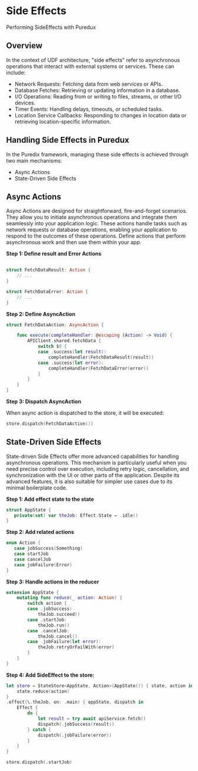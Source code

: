 # Side Effects

Performing SideEffects with Puredux

## Overview

In the context of UDF architecture, "side effects" refer to asynchronous operations that interact with external systems or services. These can include:

- Network Requests: Fetching data from web services or APIs.
- Database Fetches: Retrieving or updating information in a database.
- I/O Operations: Reading from or writing to files, streams, or other I/O devices.
- Timer Events: Handling delays, timeouts, or scheduled tasks.
- Location Service Callbacks: Responding to changes in location data or retrieving location-specific information.

## Handling Side Effects in Puredux

In the Puredix framework, managing these side effects is achieved through two main mechanisms:
- Async Actions
- State-Driven Side Effects

## Async Actions

Async Actions are designed for straightforward, fire-and-forget scenarios. They allow you to initiate asynchronous operations and integrate them seamlessly into your application logic. These actions handle tasks such as network requests or database operations, enabling your application to respond to the outcomes of these operations.
Define actions that perform asynchronous work and then use them within your app.

**Step 1: Define result and Error Actions**

```swift
 
struct FetchDataResult: Action {
    // ...
}

struct FetchDataError: Action {
    // ...
}
```

**Step 2: Define AsyncAction**

```swift
struct FetchDataAction: AsyncAction {

    func execute(completeHandler: @escaping (Action) -> Void) {  
        APIClient.shared.fetchData {
            switch $0 {
            case .success(let result):
                completeHandler(FetchDataResult(result))
            case .success(let error):
                completeHandler(FetchDataError(error))
            }
        }
    }
}
```

**Step 3: Dispatch AsyncAction**

When async action is dispatched to the store, it will be executed:

```swift
store.dispatch(FetchDataAction())

```

## State-Driven Side Effects

State-driven Side Effects offer more advanced capabilities for handling asynchronous operations. This mechanism is particularly useful when you need precise control over execution, including retry logic, cancellation, and synchronization with the UI or other parts of the application. Despite its advanced features, it is also suitable for simpler use cases due to its minimal boilerplate code.
 
 **Step 1: Add effect state to the state**
 
 ```swift
struct AppState {
    private(set) var theJob: Effect.State = .idle()
}
```

**Step 2: Add related actions**
 
 ```swift 
enum Action {
    case jobSuccess(Something)
    case startJob
    case cancelJob
    case jobFailure(Error)
}
 
```

 **Step 3: Handle actions in the reducer**
 
```swift
extension AppState {
    mutating func reduce(_ action: Action) {
        switch action {
        case .jobSuccess:
            theJob.succeed()
        case .startJob:
            theJob.run()
        case .cancelJob:
            theJob.cancel()
        case .jobFailure(let error):
            theJob.retryOrFailWith(error)
        }
    }
}
 ```
 
**Step 4: Add SideEffect to the store:**
 
```swift
let store = StateStore<AppState, Action>(AppState()) { state, action in 
    state.reduce(action) 
}
.effect(\.theJob, on: .main) { appState, dispatch in
    Effect {
        do {
            let result = try await apiService.fetch()
            dispatch(.jobSuccess(result))
        } catch {
            dispatch(.jobFailure(error))
        }
    }
}

store.dispatch(.startJob)
```
